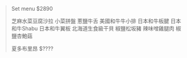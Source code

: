 > Set menu $2890
>
> 芝麻水菜豆腐沙拉 小菜拼盤 蔥鹽牛舌 美國和牛牛小排 日本和牛板腱 日本和牛Shabu 日本和牛翼板 北海道生食級干貝 椒鹽松坂豬 辣味噌雞腿肉 椒鹽杏鮑菇
>
> 夏多布里昂 $????